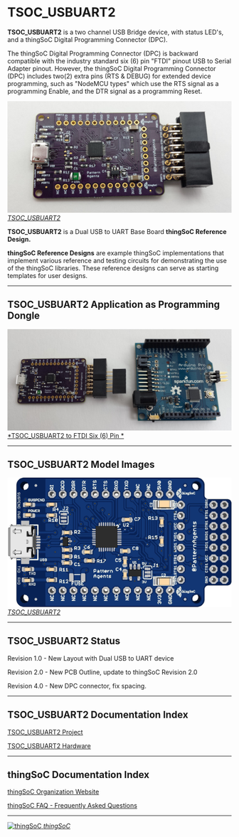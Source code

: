 # TSOC_USBUART2

**TSOC_USBUART2** is a two channel USB Bridge device, 
with status LED's, and a thingSoC Digital Programming Connector (DPC).

The thingSoC Digital Programming Connector (DPC) is backward compatible with 
the industry standard six (6) pin "FTDI" pinout USB to Serial Adapter pinout.
However, the thingSoC Digital Programming Connector (DPC) includes 
two(2) extra pins (RTS & DEBUG) for extended device programming, 
such as "NodeMCU types" which use the RTS signal as a programming Enable,
and the DTR signal as a programming Reset.


[![thingSoC TSOC_USBUART2](https://github.com/thingSoC/TSOC_USBUART2/blob/master/TSOC_USBUART2/images/product/TSOC_USBUART2.png?raw=true) 
*TSOC_USBUART2*](https://github.com/thingSoC/TSOC_USBUART2)

**TSOC_USBUART2** is a Dual USB to UART Base Board **thingSoC Reference Design.** 

**thingSoC Reference Designs** are example thingSoC implementations that implement
various reference and testing circuits for demonstrating the use of the thingSoC libraries.
These reference designs can serve as starting templates for user designs.

---------------------------------------
## TSOC_USBUART2 Application as Programming Dongle

[![thingSoC TSOC_USBUART2](https://github.com/thingSoC/TSOC_USBUART2/blob/master/TSOC_USBUART2/images/product/TSOC_USBUART2_prog_ard_pro.png?raw=true) 
*TSOC_USBUART2 to FTDI Six (6) Pin *](https://github.com/thingSoC/TSOC_USBUART2)


---------------------------------------
## TSOC_USBUART2 Model Images

[![thingSoC TSOC_USBUART2](https://github.com/thingSoC/TSOC_USBUART2/blob/master/TSOC_USBUART2/images/TSOC_USBUART2_top.png?raw=true) 
*TSOC_USBUART2*](https://github.com/thingSoC/TSOC_USBUART2)

---------------------------------------

## TSOC_USBUART2 Status <a name="TSOC_USBUART2_status"/>

Revision 1.0 - New Layout with Dual USB to UART device

Revision 2.0 - New PCB Outline, update to thingSoC Revision 2.0 

Revision 4.0 - New DPC connector, fix spacing.

---------------------------------------

## TSOC_USBUART2 Documentation Index <a name="TSOC_USBUART2_documentation_index"/>

[TSOC_USBUART2 Project](https://github.com/thingSoC/TSOC_USBUART2/)

[TSOC_USBUART2 Hardware](https://github.com/thingSoC/TSOC_USBUART2/tree/master/TSOC_USBUART2/hardware)


---------------------------------------

## thingSoC Documentation Index <a name="thingSoC_documentation_index"/>

[thingSoC Organization Website](http://thingSoC.github.io)

[thingSoC FAQ - Frequently Asked Questions](http://thingsoc.github.io/support/faq.html)

---------------------------------------

[![thingSoC](http://thingsoc.github.io/img/projects/thingSoC/thingSoC_thumb.png?raw=true) 
*thingSoC*](http://thingsoc.github.io)
